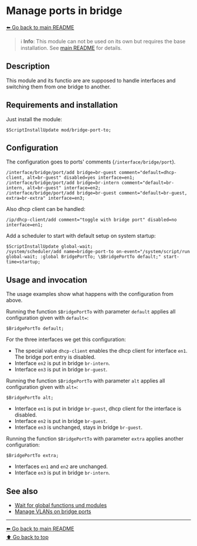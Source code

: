Manage ports in bridge
======================

[⬅️ Go back to main README](../../README.md)

> ℹ️️ **Info**: This module can not be used on its own but requires the base
> installation. See [main README](../../README.md) for details.

Description
-----------

This module and its functio are are supposed to handle interfaces and
switching them from one bridge to another.

Requirements and installation
-----------------------------

Just install the module:

    $ScriptInstallUpdate mod/bridge-port-to;

Configuration
-------------

The configuration goes to ports' comments (`/interface/bridge/port`).

    /interface/bridge/port/add bridge=br-guest comment="default=dhcp-client, alt=br-guest" disabled=yes interface=en1;
    /interface/bridge/port/add bridge=br-intern comment="default=br-intern, alt=br-guest" interface=en2;
    /interface/bridge/port/add bridge=br-guest comment="default=br-guest, extra=br-extra" interface=en3;

Also dhcp client can be handled:

    /ip/dhcp-client/add comment="toggle with bridge port" disabled=no interface=en1;

Add a scheduler to start with default setup on system startup:

    $ScriptInstallUpdate global-wait;
    /system/scheduler/add name=bridge-port-to on-event="/system/script/run global-wait; :global BridgePortTo; \$BridgePortTo default;" start-time=startup;

Usage and invocation
--------------------

The usage examples show what happens with the configuration from above.

Running the function `$BridgePortTo` with parameter `default` applies all
configuration given with `default=`:

    $BridgePortTo default;

For the three interfaces we get this configuration:

* The special value `dhcp-client` enables the dhcp client for interface `en1`. The bridge port entry is disabled.
* Interface `en2` is put in bridge `br-intern`.
* Interface `en3` is put in bridge `br-guest`.

Running the function `$BridgePortTo` with parameter `alt` applies all
configuration given with `alt=`:

    $BridgePortTo alt;

* Interface `en1` is put in bridge `br-guest`, dhcp client for the interface is disabled.
* Interface `en2` is put in bridge `br-guest`.
* Interface `en3` is unchanged, stays in bridge `br-guest`.

Running the function `$BridgePortTo` with parameter `extra` applies another
configuration:

    $BridgePortTo extra;

* Interfaces `en1` and `en2` are unchanged.
* Interface `en3` is put in bridge `br-intern`.

See also
--------

* [Wait for global functions und modules](../global-wait.md)
* [Manage VLANs on bridge ports](bridge-port-vlan.md)

---
[⬅️ Go back to main README](../../README.md)  
[⬆️ Go back to top](#top)
